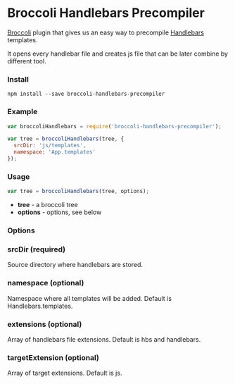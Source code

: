 # Broccoli Handlebars Precompiler

[Broccoli](https://github.com/broccolijs/broccoli) plugin that gives us an easy way to precompile [Handlebars](http://handlebarsjs.com/) templates.

It opens every handlebar file and creates js file that can be later combine by different tool.

### Install
```
npm install --save broccoli-handlebars-precompiler
```

### Example
```js
var broccoliHandlebars = require('broccoli-handlebars-precompiler');

var tree = broccoliHandlebars(tree, {
  srcDir: 'js/templates',
  namespace: 'App.templates'
});

```

### Usage

```js
var tree = broccoliHandlebars(tree, options);
```
- **tree** - a broccoli tree
- **options** - options, see below

### Options

### srcDir (required)

Source directory where handlebars are stored.

### namespace (optional)

Namespace where all templates will be added. Default is Handlebars.templates.

### extensions (optional)

Array of handlebars file extensions. Default is hbs and handlebars.

### targetExtension (optional)

Array of target extensions. Default is js.
